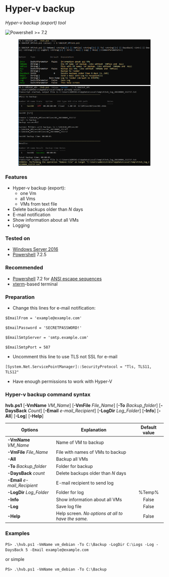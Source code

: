 # Hyper-v backup
*Hyper-v backup (export) tool*

![Powershell >= 7.2](https://img.shields.io/badge/Powershell-%3E=7.2-blue.svg)

<p align="center">
<img src="img/hvb10.png" alt="hvb -inf0" width="420" />
<img src="img/hvb05.png" alt="hvb" width="420" />
</p>

### Features

- Hyper-v backup (export):
    - one Vm
    - all Vms
    - VMs from text file
- Delete backups older than *N* days
- E-mail notification
- Show information about all VMs
- Logging

### Tested on

- [Windows Server 2016](https://en.wikipedia.org/wiki/Windows_Server_2016)
- [Powershell](https://docs.microsoft.com/ru-ru/powershell/scripting/install/installing-powershell) 7.2.5

### Recommended
- [Powershell](https://docs.microsoft.com/ru-ru/powershell/scripting/install/installing-powershell) 7.2 for [ANSI escape sequences](https://docs.microsoft.com/en-us/powershell/module/microsoft.powershell.core/about/about_ansi_terminals)
- [xterm](https://en.wikipedia.org/wiki/Xterm)-based terminal

### Preparation

- Change this lines for e-mail notification:

`$EmailFrom = 'example@example.com'`

`$EmailPassword = 'SECRETPASSWORD!'`

`$EmailSmtpServer = 'smtp.example.com'`

`$EmailSmtpPort = 587`

- Uncomment this line to use TLS not SSL for e-mail

`[System.Net.ServicePointManager]::SecurityProtocol = "Tls, TLS11, TLS12"`
- Have enough permissions to work with Hyper-V

### Hyper-v backup command syntax

**hvb.ps1** [**-VmName** *VM_Name*] [**-VmFile** *File_Name*] [**-To** *Backup_folder*] [**-DaysBack** *Count*] [**-Email** *e-mail_Recipient*] [**-LogDir** *Log_Folder*] [**-Info**] [**-All**] [**-Log**] [**-Help**]

|Options|Explanation|Default value|
|---|---|:---:|
|**-VmName** *VM_Name*|Name of VM to backup||
|**-VmFile** *File_Name*|File with names of VMs to backup||
|**-All**|Backup all VMs||
|**-To** *Backup_folder*|Folder for backup||
|**-DaysBack** *count*|Delete backups older than *N* days||
|**-Email** *e-mail_Recipient*|E-mail recipient to send log||
|**-LogDir** *Log_Folder*|Folder for log|%Temp%|
|**-Info**|Show information about all VMs|False|
|**-Log**|Save log file|False|
|**-Help**|Help screen. *No options at all to have the same.*|False|

### Examples

`PS> .\hvb.ps1 -VmName vm_debian -To C:\Backup -LogDir C:\Logs -Log -DaysBack 5 -Email example@example.com`

or simple

`PS> .\hvb.ps1 -VmName vm_debian -To C:\Backup`

